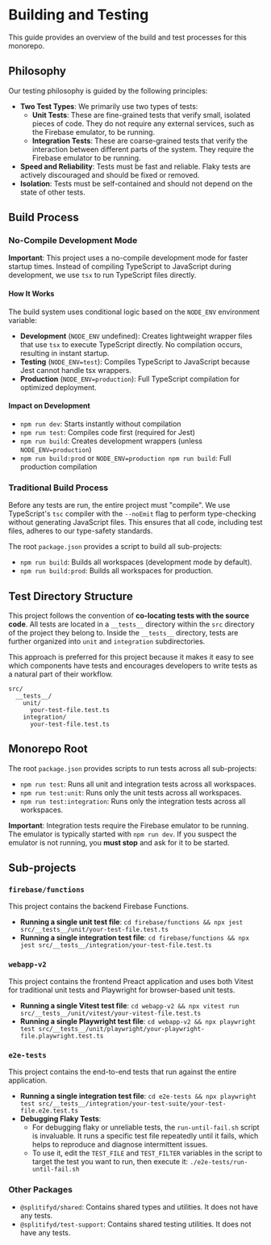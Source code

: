 # Building and Testing

This guide provides an overview of the build and test processes for this monorepo.

## Philosophy

Our testing philosophy is guided by the following principles:

- **Two Test Types**: We primarily use two types of tests:
    - **Unit Tests**: These are fine-grained tests that verify small, isolated pieces of code. They do not require any external services, such as the Firebase emulator, to be running.
    - **Integration Tests**: These are coarse-grained tests that verify the interaction between different parts of the system. They require the Firebase emulator to be running.
- **Speed and Reliability**: Tests must be fast and reliable. Flaky tests are actively discouraged and should be fixed or removed.
- **Isolation**: Tests must be self-contained and should not depend on the state of other tests.

## Build Process

### No-Compile Development Mode

**Important**: This project uses a no-compile development mode for faster startup times. Instead of compiling TypeScript to JavaScript during development, we use `tsx` to run TypeScript files directly.

#### How It Works

The build system uses conditional logic based on the `NODE_ENV` environment variable:

- **Development** (`NODE_ENV` undefined): Creates lightweight wrapper files that use `tsx` to execute TypeScript directly. No compilation occurs, resulting in instant startup.
- **Testing** (`NODE_ENV=test`): Compiles TypeScript to JavaScript because Jest cannot handle tsx wrappers.
- **Production** (`NODE_ENV=production`): Full TypeScript compilation for optimized deployment.

#### Impact on Development

- `npm run dev`: Starts instantly without compilation
- `npm run test`: Compiles code first (required for Jest)
- `npm run build`: Creates development wrappers (unless `NODE_ENV=production`)
- `npm run build:prod` or `NODE_ENV=production npm run build`: Full production compilation

### Traditional Build Process

Before any tests are run, the entire project must "compile". We use TypeScript's `tsc` compiler with the `--noEmit` flag to perform type-checking without generating JavaScript files. This ensures that all code, including test files, adheres to our type-safety standards.

The root `package.json` provides a script to build all sub-projects:

- `npm run build`: Builds all workspaces (development mode by default).
- `npm run build:prod`: Builds all workspaces for production.

## Test Directory Structure

This project follows the convention of **co-locating tests with the source code**. All tests are located in a `__tests__` directory within the `src` directory of the project they belong to. Inside the `__tests__` directory, tests are further organized into `unit` and `integration` subdirectories.

This approach is preferred for this project because it makes it easy to see which components have tests and encourages developers to write tests as a natural part of their workflow.

```
src/
  __tests__/
    unit/
      your-test-file.test.ts
    integration/
      your-test-file.test.ts
```

## Monorepo Root

The root `package.json` provides scripts to run tests across all sub-projects:

- `npm run test`: Runs all unit and integration tests across all workspaces.
- `npm run test:unit`: Runs only the unit tests across all workspaces.
- `npm run test:integration`: Runs only the integration tests across all workspaces.

**Important**: Integration tests require the Firebase emulator to be running. The emulator is typically started with `npm run dev`. If you suspect the emulator is not running, you **must stop** and ask for it to be started.

## Sub-projects

### `firebase/functions`

This project contains the backend Firebase Functions.

- **Running a single unit test file**: `cd firebase/functions && npx jest src/__tests__/unit/your-test-file.test.ts`
- **Running a single integration test file**: `cd firebase/functions && npx jest src/__tests__/integration/your-test-file.test.ts`

### `webapp-v2`

This project contains the frontend Preact application and uses both Vitest for traditional unit tests and Playwright for browser-based unit tests.

- **Running a single Vitest test file**: `cd webapp-v2 && npx vitest run src/__tests__/unit/vitest/your-vitest-file.test.ts`
- **Running a single Playwright test file**: `cd webapp-v2 && npx playwright test src/__tests__/unit/playwright/your-playwright-file.playwright.test.ts`

### `e2e-tests`

This project contains the end-to-end tests that run against the entire application.

- **Running a single integration test file**: `cd e2e-tests && npx playwright test src/__tests__/integration/your-test-suite/your-test-file.e2e.test.ts`
- **Debugging Flaky Tests**:
    - For debugging flaky or unreliable tests, the `run-until-fail.sh` script is invaluable. It runs a specific test file repeatedly until it fails, which helps to reproduce and diagnose intermittent issues.
    - To use it, edit the `TEST_FILE` and `TEST_FILTER` variables in the script to target the test you want to run, then execute it: `./e2e-tests/run-until-fail.sh`

### Other Packages

- `@splitifyd/shared`: Contains shared types and utilities. It does not have any tests.
- `@splitifyd/test-support`: Contains shared testing utilities. It does not have any tests.